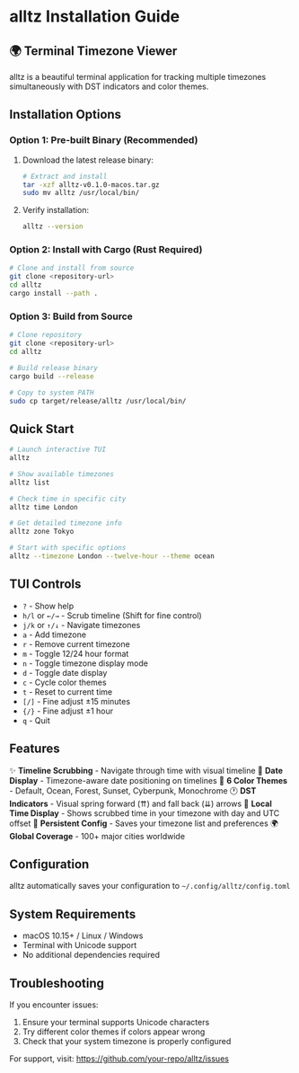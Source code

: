# alltz Installation Guide

## 🌍 Terminal Timezone Viewer

alltz is a beautiful terminal application for tracking multiple timezones simultaneously with DST indicators and color themes.

## Installation Options

### Option 1: Pre-built Binary (Recommended)

1. Download the latest release binary:
   ```bash
   # Extract and install
   tar -xzf alltz-v0.1.0-macos.tar.gz
   sudo mv alltz /usr/local/bin/
   ```

2. Verify installation:
   ```bash
   alltz --version
   ```

### Option 2: Install with Cargo (Rust Required)

```bash
# Clone and install from source
git clone <repository-url>
cd alltz
cargo install --path .
```

### Option 3: Build from Source

```bash
# Clone repository
git clone <repository-url>
cd alltz

# Build release binary
cargo build --release

# Copy to system PATH
sudo cp target/release/alltz /usr/local/bin/
```

## Quick Start

```bash
# Launch interactive TUI
alltz

# Show available timezones
alltz list

# Check time in specific city
alltz time London

# Get detailed timezone info
alltz zone Tokyo

# Start with specific options
alltz --timezone London --twelve-hour --theme ocean
```

## TUI Controls

- `?` - Show help
- `h/l` or `←/→` - Scrub timeline (Shift for fine control)
- `j/k` or `↑/↓` - Navigate timezones
- `a` - Add timezone
- `r` - Remove current timezone
- `m` - Toggle 12/24 hour format
- `n` - Toggle timezone display mode
- `d` - Toggle date display
- `c` - Cycle color themes
- `t` - Reset to current time
- `[/]` - Fine adjust ±15 minutes
- `{/}` - Fine adjust ±1 hour
- `q` - Quit

## Features

✨ **Timeline Scrubbing** - Navigate through time with visual timeline
📅 **Date Display** - Timezone-aware date positioning on timelines
🎨 **6 Color Themes** - Default, Ocean, Forest, Sunset, Cyberpunk, Monochrome
🕐 **DST Indicators** - Visual spring forward (⇈) and fall back (⇊) arrows
📍 **Local Time Display** - Shows scrubbed time in your timezone with day and UTC offset
💾 **Persistent Config** - Saves your timezone list and preferences
🌍 **Global Coverage** - 100+ major cities worldwide

## Configuration

alltz automatically saves your configuration to `~/.config/alltz/config.toml`

## System Requirements

- macOS 10.15+ / Linux / Windows
- Terminal with Unicode support
- No additional dependencies required

## Troubleshooting

If you encounter issues:
1. Ensure your terminal supports Unicode characters
2. Try different color themes if colors appear wrong
3. Check that your system timezone is properly configured

For support, visit: https://github.com/your-repo/alltz/issues